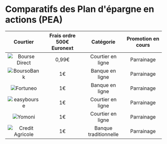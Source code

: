 # Comparatifs des Plan d'épargne en actions (PEA)

|Courtier|Frais ordre 500€ Euronext|Catégorie|Promotion en cours|
|:-------------:|:-----------:|:----:|:----:|
|![Bourse Direct](https://i.ibb.co/k4zZd5m/1.webp)|0,99€|Courtier en ligne|Parrainage|
|![BoursoBank](https://i.ibb.co/yP0KyJv/4.jpg)|1€|Banque en ligne|Parrainage|
|![Fortuneo](https://i.ibb.co/dJjf60q/2.webp)|1€|Banque en ligne|Parrainage|
|![easybourse](https://i.ibb.co/prC8Q5x/5.webp)|1€|Courtier en ligne|Parrainage|
|![Yomoni](https://i.ibb.co/xHqr2PS/3.webp)|1€|Courtier en ligne|Parrainage|
|![Credit Agricole](https://i.ibb.co/WBRqXwY/ca.png)|1€|Banque traditionnelle|Parrainage|
